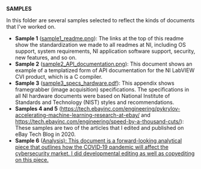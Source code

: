 <p><strong>SAMPLES</strong></p>
<p>In this folder are several samples selected to reflect the kinds of documents that I've worked on.</p>
<ul>
  <li><strong>Sample 1</strong> (<a target="_blank" href="examples/sample1_readme.png">sample1_readme.png</a>): The links at the top of this readme show the standardization we made to all readmes at NI, including OS support, system requirements, NI application software support, security, new features, and so on.</li>
  <li><strong>Sample 2</strong> (<a target="_blank"  href="examples/sample2_API_documentation.png">sample2_API_documentation.png</a>): This document shows an example of a templatized form of API documentation for the NI LabVIEW CVI product, which is a C compiler.</li>
  <li><strong>Sample 3</strong> (<a  target="_blank" href="examples/sample3_specs_hardware.pdf">sample3_specs_hardware.pdf</a>): This appendix shows framegrabber (image acquisition) specifications. The specifications in all NI hardware documents were based on National Institute of Standards and Technology (NIST) styles and recommendations.</li>
  <li><strong>Samples 4 and 5</strong> (<a target="_blank"  href="https://tech.ebayinc.com/engineering/pykrylov-accelerating-machine-learning-research-at-ebay/">https://tech.ebayinc.com/engineering/pykrylov-accelerating-machine-learning-research-at-ebay/</a> and <a target="_blank" href="https://tech.ebayinc.com/engineering/speed-by-a-thousand-cuts/">https://tech.ebayinc.com/engineering/speed-by-a-thousand-cuts/</a>): These samples are two of the articles that I edited and published on eBay Tech Blog in 2020. </li>
  <li><strong>Sample 6</strong> (<a target="_blank" href="https://github.com/greyforgood/portfolio/blob/master/sample6_analysis%20copy.pdf">Analysis</>): This document is a forward-looking analytical piece that outlines how the COVID‑19 pandemic will affect the cybersecurity market. I did developmental editing as well as copyediting on this piece.</li>  
  
</ul>
